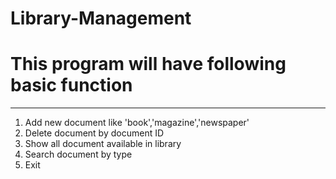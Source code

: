 # Library-Management
<h1> This program will have following basic function </h1>
<hr>
<ol>
  <li> Add new document like 'book','magazine','newspaper' </li> 
  <li> Delete document by document ID</li>
  <li> Show all document available in library</li>
  <li> Search document by type</li>
  <li> Exit</li>
</ol>
